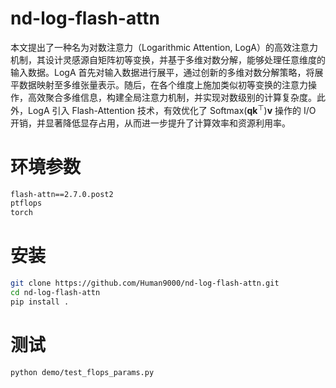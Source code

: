 # nd-log-flash-attn
本文提出了一种名为对数注意力（Logarithmic Attention, LogA）的高效注意力机制，其设计灵感源自矩阵初等变换，并基于多维对数分解，能够处理任意维度的输入数据。LogA 首先对输入数据进行展平，通过创新的多维对数分解策略，将展平数据映射至多维张量表示。随后，在各个维度上施加类似初等变换的注意力操作，高效聚合多维信息，构建全局注意力机制，并实现对数级别的计算复杂度。此外，LogA 引入 Flash-Attention 技术，有效优化了 Softmax($\mathbf{qk}^\top$)$\mathbf{v}$ 操作的 I/O 开销，并显著降低显存占用，从而进一步提升了计算效率和资源利用率。


# 环境参数
```bash
flash-attn==2.7.0.post2
ptflops
torch
```

# 安装
```bash
git clone https://github.com/Human9000/nd-log-flash-attn.git
cd nd-log-flash-attn
pip install .
```

# 测试
```bash
python demo/test_flops_params.py
```
